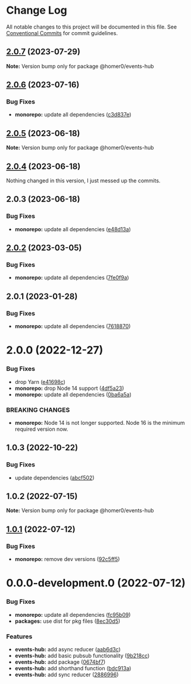 # Change Log

All notable changes to this project will be documented in this file.
See [Conventional Commits](https://conventionalcommits.org) for commit guidelines.

## [2.0.7](https://github.com/homer0/packages/compare/@homer0/events-hub@2.0.6...@homer0/events-hub@2.0.7) (2023-07-29)

**Note:** Version bump only for package @homer0/events-hub

## [2.0.6](https://github.com/homer0/packages/compare/@homer0/events-hub@2.0.5...@homer0/events-hub@2.0.6) (2023-07-16)

### Bug Fixes

- **monorepo:** update all dependencies ([c3d837e](https://github.com/homer0/packages/commit/c3d837e5820d27a27e97322211478d880000c064))

## [2.0.5](https://github.com/homer0/packages/compare/@homer0/events-hub@2.0.4...@homer0/events-hub@2.0.5) (2023-06-18)

**Note:** Version bump only for package @homer0/events-hub

## [2.0.4](https://github.com/homer0/packages/compare/@homer0/events-hub@2.0.2...@homer0/events-hub@2.0.4) (2023-06-18)

Nothing changed in this version, I just messed up the commits.

## 2.0.3 (2023-06-18)

### Bug Fixes

- **monorepo:** update all dependencies ([e48d13a](https://github.com/homer0/packages/commit/e48d13a474ce710f73128a49ca6ad4ac2da23ef0))

## [2.0.2](https://github.com/homer0/packages/compare/@homer0/events-hub@2.0.1...@homer0/events-hub@2.0.2) (2023-03-05)

### Bug Fixes

- **monorepo:** update all dependencies ([7fe0f9a](https://github.com/homer0/packages/commit/7fe0f9a39ec89e9b3fa9530e9332828916f3a108))

## 2.0.1 (2023-01-28)

### Bug Fixes

- **monorepo:** update all dependencies ([7618870](https://github.com/homer0/packages/commit/7618870e6ec4d6f281a79b15f139124875c760b2))

# 2.0.0 (2022-12-27)

### Bug Fixes

- drop Yarn ([e41698c](https://github.com/homer0/packages/commit/e41698c310996d1ca520bd6a9a2220017e1a3d49))
- **monorepo:** drop Node 14 support ([4df5a23](https://github.com/homer0/packages/commit/4df5a23c1c3e5d1632679f4902c0c73113252bc0))
- **monorepo:** update all dependencies ([0ba6a5a](https://github.com/homer0/packages/commit/0ba6a5a68413ab557cce5a5afbd6314e42d86671))

### BREAKING CHANGES

- **monorepo:** Node 14 is not longer supported. Node 16 is the minimum required version now.

## 1.0.3 (2022-10-22)

### Bug Fixes

- update dependencies ([abcf502](https://github.com/homer0/packages/commit/abcf5027fce4cb7d37d9e4cf9aafc1846c7bceb0))

## 1.0.2 (2022-07-15)

**Note:** Version bump only for package @homer0/events-hub

## [1.0.1](https://github.com/homer0/packages/compare/@homer0/events-hub@0.0.0-development.0...@homer0/events-hub@1.0.1) (2022-07-12)

### Bug Fixes

- **monorepo:** remove dev versions ([92c5ff5](https://github.com/homer0/packages/commit/92c5ff5cc9c579879f371c08edbc111b7e1d4319))

# 0.0.0-development.0 (2022-07-12)

### Bug Fixes

- **monorepo:** update all dependencies ([fc95b09](https://github.com/homer0/packages/commit/fc95b096bc4c2976ba5cd9c7354890137b66a3bd))
- **packages:** use dist for pkg files ([8ec30d5](https://github.com/homer0/packages/commit/8ec30d53c1198dcb3ed1380f20226787ece3e6b9))

### Features

- **events-hub:** add async reducer ([aab6d3c](https://github.com/homer0/packages/commit/aab6d3c7ba4f002a75f26784c05d7eec2d2a9568))
- **events-hub:** add basic pubsub functionality ([9b218cc](https://github.com/homer0/packages/commit/9b218cc53047bf3e88becd84f0b6dee07eca8a46))
- **events-hub:** add package ([0674bf7](https://github.com/homer0/packages/commit/0674bf7db61d51e0ad564357099a06e8668dfd81))
- **events-hub:** add shorthand function ([bdc913a](https://github.com/homer0/packages/commit/bdc913a8e7aae4bcd2a5cfbba97fb98dbe828e24))
- **events-hub:** add sync reducer ([2886996](https://github.com/homer0/packages/commit/2886996a05f01b98125f220bdd82afec06bbf295))
